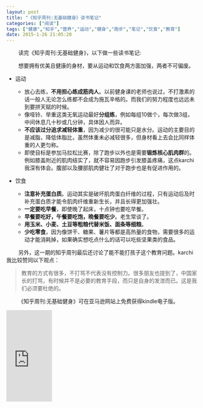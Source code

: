 ```yaml
---
layout: post
title: "《知乎周刊:无基础健身》读书笔记"
categories: ["阅读"]
tags: ["健康","知乎","营养","运动","健身","跑步","笔记","饮食","教育"]
date: 2015-1-26 21:05:20
---
```

&nbsp;&nbsp;&nbsp;&nbsp;&nbsp;&nbsp;&nbsp;&nbsp;读完《知乎周刊:无基础健身》，以下做一些读书笔记:

&nbsp;&nbsp;&nbsp;&nbsp;&nbsp;&nbsp;&nbsp;&nbsp;想要拥有优美且健康的身材，要从运动和饮食两方面加强，两者不可偏废。

- 运动
    - 放心去练，**不用担心练成筋肉人**。以前健身课的老师也说过，不打激素的话一般人无论怎么练都不会成为施瓦辛格的。而我们的努力程度也远远未到要拼天赋的时候。
    - 像哑铃、举重这类无氧运动最好**分组练**，例如每组10做个，每次做3组，中间休息几十秒或几分钟，具体因人而异。
    - **不应该过分追求减轻体重**，因为减少的很可能只是水分。运动的主要目的是减脂，降低体脂比，虽然体重未必减轻很多，但身材看上去会比同样体重的人更匀称。
    - 即使目标是参加马拉松比赛，除了跑步以外也是需要**锻炼核心肌肉群**的。例如膝盖附近的肌肉结实了，就不容易因跑步引发膝盖疼痛，这点karchi我深有体会。腹部以及腰部肌肉健壮了对于跑步也是有促进作用的。

- 饮食
    - **注意补充蛋白质**。运动其实是破坏肌肉蛋白纤维的过程，只有运动后及时补充蛋白质才能令肌肉纤维重新生长，并且长得更加强壮。
    - **一定要吃早餐**，即使晚了起床，十点钟也要吃早餐。
    - **早餐要吃好，午餐要吃饱，晚餐要吃少**。老生常谈了。
    - **用玉米、小麦、土豆等粗粮代替米饭、面条等细粮**。
    - **少吃零食**，因为像饼干、糖果、薯片等都是高热量的食物，需要很多的运动才能消耗掉，如果确实想吃点什么的话可以吃些坚果类的食品。

&nbsp;&nbsp;&nbsp;&nbsp;&nbsp;&nbsp;&nbsp;&nbsp;另外，这一期的知乎周刊最后还讨论了能不能打孩子这个教育问题。karchi我比较赞同以下观点：

> 教育的方式有很多，不打骂不代表没有控制力。很多朋友也提到了，中国家长的打骂，有时候并不是必要的教育手段，而只是自身的发泄而已。这是我们必须要杜绝的。

&nbsp;&nbsp;&nbsp;&nbsp;&nbsp;&nbsp;&nbsp;&nbsp;《知乎周刊:无基础健身》可在亚马逊网站上免费获得kindle电子版。

<iframe src="http://rcm-cn.amazon-adsystem.com/e/cm?t=ruicao987-23&o=28&p=8&l=as1&asins=B00F5UANG6&ref=tf_til&fc1=000000&IS2=1&lt1=_blank&m=amazon&lc1=0000FF&bc1=000000&bg1=FFFFFF&f=ifr" style="width:120px;height:240px;" scrolling="no" marginwidth="0" marginheight="0" frameborder="0"></iframe>

